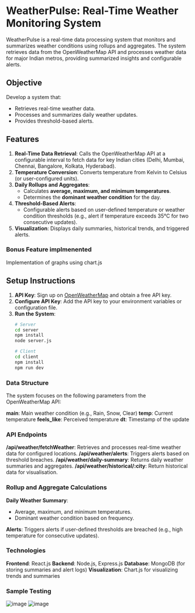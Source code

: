 # WeatherPulse: Real-Time Weather Monitoring System

WeatherPulse is a real-time data processing system that monitors and summarizes weather conditions using rollups and aggregates. The system retrieves data from the OpenWeatherMap API and processes weather data for major Indian metros, providing summarized insights and configurable alerts.

## Objective
Develop a system that:
- Retrieves real-time weather data.
- Processes and summarizes daily weather updates.
- Provides threshold-based alerts.

## Features
1. **Real-Time Data Retrieval**: Calls the OpenWeatherMap API at a configurable interval to fetch data for key Indian cities (Delhi, Mumbai, Chennai, Bangalore, Kolkata, Hyderabad).
2. **Temperature Conversion**: Converts temperature from Kelvin to Celsius (or user-configured units).
3. **Daily Rollups and Aggregates**:
   - Calculates **average, maximum, and minimum temperatures**.
   - Determines the **dominant weather condition** for the day.
4. **Threshold-Based Alerts**:
   - Configurable alerts based on user-defined temperature or weather condition thresholds (e.g., alert if temperature exceeds 35°C for two consecutive updates).
5. **Visualization**: Displays daily summaries, historical trends, and triggered alerts.

### Bonus Feature implmenented
Implementation of graphs using chart.js

## Setup Instructions
1. **API Key**: Sign up on [OpenWeatherMap](https://openweathermap.org/) and obtain a free API key.
2. **Configure API Key**:
   Add the API key to your environment variables or configuration file.
3. **Run the System**:
   ```bash
   # Server
   cd server
   npm install
   node server.js

   # Client
   cd client
   npm install
   npm run dev

### Data Structure
The system focuses on the following parameters from the OpenWeatherMap API:

**main**: Main weather condition (e.g., Rain, Snow, Clear)
**temp**: Current temperature
**feels_like**: Perceived temperature
**dt**: Timestamp of the update

### API Endpoints
**/api/weather/fetchWeather**: Retrieves and processes real-time weather data for configured locations.
**/api/weather/alerts**: Triggers alerts based on threshold breaches.
**/api/weather/daily-summary**: Returns daily weather summaries and aggregates.
**/api/weather/historical/:city**: Return historical data for visualisation.

### Rollup and Aggregate Calculations
**Daily Weather Summary**:
- Average, maximum, and minimum temperatures.
- Dominant weather condition based on frequency.

**Alerts**: Triggers alerts if user-defined thresholds are breached (e.g., high temperature for consecutive updates).

### Technologies
**Frontend**: React.js
**Backend**: Node.js, Express.js
**Database**: MongoDB (for storing summaries and alert logs)
**Visualization**: Chart.js for visualizing trends and summaries

### Sample Testing
![image](https://github.com/user-attachments/assets/a1951305-ebf7-451f-9ac3-3599c9188b0f)
![image](https://github.com/user-attachments/assets/2cd663f1-3fc5-4d66-9780-79b1701c908d)

